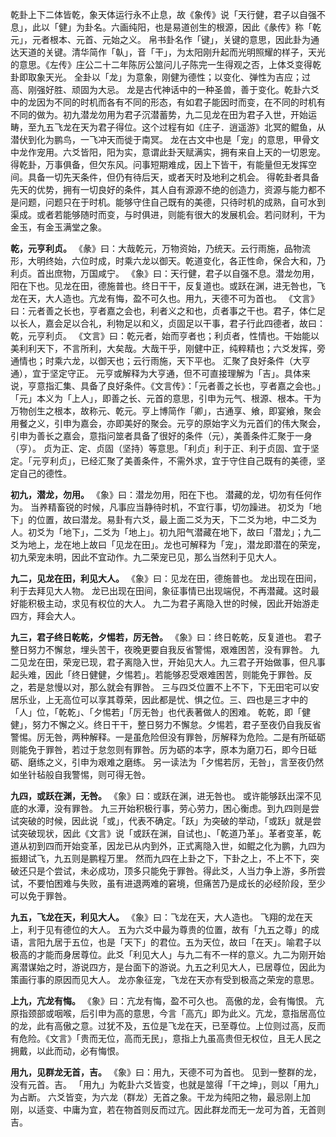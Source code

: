 乾卦上下二体皆乾，象天体运行永不止息，故《象传》说「天行健，君子以自强不息」，此以「健」为卦名。六画纯阳，也是易道创生的根源，因此《彖传》称「乾元」，元者根本、元首、元始之义。
帛书卦名作「键」，关键的意思，因此卦为通达天道的关键。清华简作「倝」，音「干」，为太阳刚升起而光明照耀的样子，天光的意思。《左传》庄公二十二年陈厉公筮问儿子陈完一生得观之否，上体爻变得乾卦即取象天光。
全卦以「龙」为意象，刚健为德性；以变化、弹性为吉应；过高、刚强好胜、顽固为大忌。
龙是古代神话中的一种圣兽，善于变化。乾卦六爻中的龙因为不同的时机而各有不同的形态，有如君子能因时而变，在不同的时机有不同的做为。初九潜龙勿用为君子沉潜蓄势，九二见龙在田为君子入世，开始运畴，至九五飞龙在天为君子得位。这个过程有如《庄子．逍遥游》北冥的鲲鱼，从潜伏到化为鹏鸟，一飞冲天而徙于南冥。
龙在古文中也是「宠」的意思，甲骨文中龙作宠用。六爻皆阳，阳为实，意谓此卦天赋满实，拥有来自上天的一切恩宠。
得乾卦，万事俱备，但欠东风。问事短期难成，因上下皆干，有能量但无发挥空间。具备一切先天条件，但仍有待后天，或者天时及地利之机会。
得乾卦者具备先天的优势，拥有一切良好的条件，其人自有源源不绝的创造力，资源与能力都不是问题，问题只在于时机。能够守住自己既有的美德，只待时机的成熟，自可水到渠成。或者若能够随时而变，与时俱进，则能有很大的发展机会。若问财利，干为金玉，有金玉满堂之象。

**乾，元亨利贞。**
《彖》曰：大哉乾元，万物资始，乃统天。云行雨施，品物流形，大明终始，六位时成，时乘六龙以御天。乾道变化，各正性命，保合大和，乃利贞。首出庶物，万国咸宁。
《象》曰：天行健，君子以自强不息。潜龙勿用，阳在下也。见龙在田，德施普也。终日干干，反复道也。或跃在渊，进无咎也，飞龙在天，大人造也。亢龙有悔，盈不可久也。用九，天德不可为首也。
《文言》曰：元者善之长也，亨者嘉之会也，利者义之和也，贞者事之干也。君子，体仁足以长人，嘉会足以合礼，利物足以和义，贞固足以干事，君子行此四德者，故曰：乾，元亨利贞。
《文言》曰：乾元者，始而亨者也；利贞者，性情也。干始能以美利利天下，不言所利，大矣哉。大哉干乎，刚健中正，纯粹精也；六爻发挥，旁通情也；时乘六龙，以御天也；云行雨施，天下平也。
汇聚了良好条件（大亨通），宜于坚定守正。
元亨或解释为大亨通，但不可直接理解为「吉」。具体来说，亨意指汇集、具备了良好条件。《文言传》：「元者善之长也，亨者嘉之会也。」「元」本义为「上人」，即善之长、元首的意思，引申为元气、根源、根本。干为万物创生之根本，故称元、乾元。亨上博简作「卿」，古通享、飨，即宴飨，聚会用餐之义，引申为嘉会，亦即美好的聚会。元亨的原始字义为元首们的伟大聚会，引申为善长之嘉会，意指问筮者具备了很好的条件（元），美善条件汇聚于一身（亨）。
贞为正、定、贞固（坚持）等意思。「利贞」利于正、利于贞固、宜于坚定。「元亨利贞」，已经汇聚了美善条件，不需外求，宜于守住自己既有的美德，坚定自己的德性。

**初九，潜龙，勿用。**
《象》曰：潜龙勿用，阳在下也。
潜藏的龙，切勿有任何作为。
当养精畜锐的时候，凡事应当静待时机，不宜行事，切勿躁进。
初爻为「地下」的位置，故曰潜龙。易卦有六爻，最上面二爻为天，下二爻为地，中二爻为人。初爻为「地下」，二爻为「地上」。初九阳气潜藏在地下，故曰「潜龙」；九二爻为地上，龙在地上故曰「见龙在田」。龙也可解释为「宠」，潜龙即潜在的荣宠，初九荣宠未明，因此不宜动作。九二荣宠已见，那么当然利于见大人。

**九二，见龙在田，利见大人。**
《象》曰：见龙在田，德施普也。
龙出现在田间，利于去拜见大人物。
龙已出现在田间，象征事情已出现端倪，不再潜藏。这时最好能积极主动，求见有权位的大人。
九二为君子离隐入世的时候，因此开始游走四方，拜会大人。

**九三，君子终日乾乾，夕惕若，厉无咎。**
《象》曰：终日乾乾，反复道也。
君子整日努力不懈怠，埋头苦干，夜晚更要自我反省警惕，艰难困苦，没有罪咎。
九二见龙在田，荣宠已现，君子离隐入世，开始见大人。九三君子开始做事，但凡事起头难，因此「终日健健，夕惕若」。若能够忍受艰难困苦，则能免于罪咎。反之，若是怠慢以对，那么就会有罪咎。
三与四爻位置不上不下，下无田宅可以安居乐业，上无高位可以享其尊荣，因此都是忧、惧之位。三、四也是三才中的「人」位，「乾乾」、「夕惕若」「厉无咎」也代表著做人的困难。
乾乾，即「健健」，努力不懈之义。终日干干，整日努力不懈怠。夕惕若，君子至夜仍自我反省警惕。厉无咎，两种解释。一是虽危险但没有罪咎，厉解释为危险。二是有所砥砺则能免于罪咎，若过于怠忽则有罪咎。厉为砺的本字，原本为磨刀石，即今日砥砺、磨练之义，引申为艰难之磨练。
另一读法为「夕惕若厉，无咎」，言至夜仍然如坐针毡般自我警惕，则可得无咎。

**九四，或跃在渊，无咎。**
《象》曰：或跃在渊，进无咎也。
或许能够跃出深不见底的水潭，没有罪咎。
九三开始积极行事，劳心劳力，困心衡虑。到九四则是尝试突破的时候，因此说「或」，代表不确定。「跃」为突破的举动，「或跃」就是尝试突破现状，因此《文言》说「或跃在渊，自试也」、「乾道乃革」。革者变革，乾道从初到四而开始变革，因龙已从内到外，正式离隐入世，如鲲之化为鹏，九四为振翅试飞，九五则是鹏程万里。
然而九四在上卦之下，下卦之上，不上不下，突破还只是个尝试，未必成功，顶多只能免于罪咎。得此爻，人当力争上游，多所尝试，不要怕困难与失败，虽有进退两难的窘境，但痛苦乃是成长的必经阶段，至少可以免于罪咎。

**九五，飞龙在天，利见大人。**
《象》曰：飞龙在天，大人造也。
飞翔的龙在天上，利于见有德位的大人。
五为六爻中最为尊贵的位置，故有「九五之尊」的成语，言阳九居于五位，也是「天下」的君位。五为天位，故曰「在天」。喻君子以极高的才能而身居尊位。此爻「利见大人」与九二有不一样的意义。九二为刚开始离潜谋始之时，游说四方，是台面下的游说。九五之利见大人，已居尊位，因此为策画行事的原因而见大人。
龙亦象征宠，飞龙在天亦有受到极高之荣宠的意思。

**上九，亢龙有悔。**
《象》曰：亢龙有悔，盈不可久也。
高傲的龙，会有悔恨。
亢原指颈部或咽喉，后引申为高的意思，今言「高亢」即为此义。亢龙，意指居高位的龙，此有高傲之意。过犹不及，五位是飞龙在天，已至尊位。上位则过高，反而有危险。《文言》「贵而无位，高而无民」，意指上九虽高贵但无权位，且无人民之拥戴，以此而动，必有悔恨。

**用九，见群龙无首，吉。**
《象》曰：用九，天德不可为首也。
见到一整群的龙，没有元首。吉。
「用九」为乾卦六爻皆变，也就是筮得「干之坤」，则以「用九」为占断。
六爻皆变，为六龙（群龙）无首之象。干龙为纯阳之物，最忌刚上加刚，以适变、中庸为宜，若在物首则反而过亢。因此群龙而无一龙可为首，无首则吉。